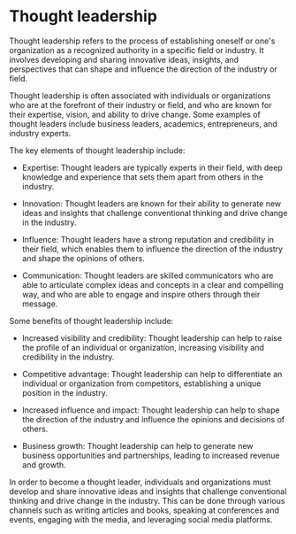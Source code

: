 # Thought leadership

Thought leadership refers to the process of establishing oneself or one's organization as a recognized authority in a specific field or industry. It involves developing and sharing innovative ideas, insights, and perspectives that can shape and influence the direction of the industry or field.

Thought leadership is often associated with individuals or organizations who are at the forefront of their industry or field, and who are known for their expertise, vision, and ability to drive change. Some examples of thought leaders include business leaders, academics, entrepreneurs, and industry experts.

The key elements of thought leadership include:

* Expertise: Thought leaders are typically experts in their field, with deep knowledge and experience that sets them apart from others in the industry.

* Innovation: Thought leaders are known for their ability to generate new ideas and insights that challenge conventional thinking and drive change in the industry.

* Influence: Thought leaders have a strong reputation and credibility in their field, which enables them to influence the direction of the industry and shape the opinions of others.

* Communication: Thought leaders are skilled communicators who are able to articulate complex ideas and concepts in a clear and compelling way, and who are able to engage and inspire others through their message.

Some benefits of thought leadership include:

* Increased visibility and credibility: Thought leadership can help to raise the profile of an individual or organization, increasing visibility and credibility in the industry.

* Competitive advantage: Thought leadership can help to differentiate an individual or organization from competitors, establishing a unique position in the industry.

* Increased influence and impact: Thought leadership can help to shape the direction of the industry and influence the opinions and decisions of others.

* Business growth: Thought leadership can help to generate new business opportunities and partnerships, leading to increased revenue and growth.

In order to become a thought leader, individuals and organizations must develop and share innovative ideas and insights that challenge conventional thinking and drive change in the industry. This can be done through various channels such as writing articles and books, speaking at conferences and events, engaging with the media, and leveraging social media platforms.
